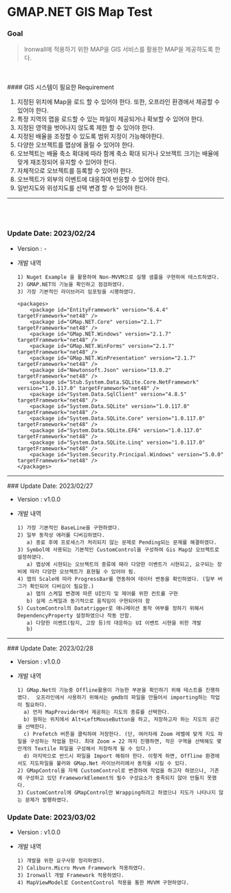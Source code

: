 # GMAP.NET GIS Map Test

### Goal
> Ironwall에 적용하기 위한 MAP을 GIS 서비스를 활용한 MAP을 제공하도록 한다.

<br>
<br>
#### GIS 시스템이 필요한 Requirement  

   1. 지정된 위치에 Map을 로드 할 수 있어야 한다. 또한, 오프라인 환경에서 제공할 수 있어야 한다.  
   2. 특정 지역의 맵을 로드할 수 있는 파일이 제공되거나 확보할 수 있어야 한다.
   3. 지정된 영역을 벗어나지 않도록 제한 할 수 있어야 한다.  
   4. 지정된 배율을 조정할 수 있도록 범위 지정이 가능해야한다.  
   5. 다양한 오브젝트를 맵상에 올릴 수 있어야 한다.  
   6. 오브젝트는 배율 축소 확대에 따라 함께 축소 확대 되거나 오브젝트 크기는 배율에 맞게 재조정되어 유지할 수 있어야 한다.  
   7. 자체적으로 오브젝트를 등록할 수 있어야 한다.  
   8. 오브젝트가 외부의 이벤트에 대응하여 반응할 수  있어야 한다.  
   9. 일반지도와 위성지도를 선택 변경 할 수 있어야 한다.  
<hr>

<br>
<br>

### Update Date: 2023/02/24  

* Version : -  

* 개발 내역  
    
      1) Nuget Example 을 활용하여 Non-MVVM으로 실행 샘플을 구현하여 테스트하였다.  
      2) GMAP.NET의 기능을 확인하고 점검하였다.  
      3) 가장 기본적인 라이브러리 임포팅을 시행하였다.  
      
    ```
    <packages>
        <package id="EntityFramework" version="6.4.4" targetFramework="net48" />
        <package id="GMap.NET.Core" version="2.1.7" targetFramework="net48" />
        <package id="GMap.NET.Windows" version="2.1.7" targetFramework="net48" />
        <package id="GMap.NET.WinForms" version="2.1.7" targetFramework="net48" />
        <package id="GMap.NET.WinPresentation" version="2.1.7" targetFramework="net48" />
        <package id="Newtonsoft.Json" version="13.0.2" targetFramework="net48" />
        <package id="Stub.System.Data.SQLite.Core.NetFramework" version="1.0.117.0" targetFramework="net48" />
        <package id="System.Data.SqlClient" version="4.8.5" targetFramework="net48" />
        <package id="System.Data.SQLite" version="1.0.117.0" targetFramework="net48" />
        <package id="System.Data.SQLite.Core" version="1.0.117.0" targetFramework="net48" />
        <package id="System.Data.SQLite.EF6" version="1.0.117.0" targetFramework="net48" />
        <package id="System.Data.SQLite.Linq" version="1.0.117.0" targetFramework="net48" />
        <package id="System.Security.Principal.Windows" version="5.0.0" targetFramework="net48" />
    </packages>
    ```  
<hr>
### Update Date: 2023/02/27  

* Version : v1.0.0  

* 개발 내역  
    
      1) 가장 기본적인 BaseLine을 구현하였다.  
      2) 일부 동작상 에러를 디버깅하였다.
         a) 종료 후에 프로세스가 처리되지 않는 문제로 Pending되는 문제를 해결하였다.  
      3) Symbol에 사용되는 기본적인 CustomControl을 구성하여 Gis Map상 오브젝트로 설정하였다.  
         a) 맵상에 시현되는 오브젝트의 종류에 때라 다양한 이벤트가 시현되고, 요구되는 장비에 따라 다양한 오브젝트가 표현될 수 있어야 됨.   
      4) 맵의 Scale에 따라 ProgressBar를 연동하여 데이터 변동을 확인하였다. (일부 버그가 확인되어 디버깅이 필요함.)  
         a) 맵의 스케일 변경에 따른 UI인지 및 제어를 위한 컨트롤 구현  
         b) 실제 스케일과 동기적으로 움직임이 구현되어야 함  
      5) CustomControl의 Datatrigger로 애니메이션 동작 여부를 정하기 위해서 DependencyProperty 설정하였으나 작동 안함.  
         a) 다양한 이벤트(탐지, 고장 등)의 대응하는 UI 이벤트 시현을 위한 개발  
         b) 

<hr>
### Update Date: 2023/02/28  

* Version : v1.0.0  

* 개발 내역  


      1) GMap.Net의 기능중 Offline활용이 가능한 부분을 확인하기 위해 테스트를 진행하였다.  오프라인에서 사용하기 위해서는 gmdb의 파일을 만들어서 importing하는 작업이 필요하다.  
        a) 먼저 MapProvider에서 제공하는 지도의 종류를 선택한다.  
        b) 원하는 위치에서 Alt+LeftMouseButton을 하고, 저장하고자 하는 지도의 공간을 선택한다.   
        c) Prefetch 버튼을 클릭하여 저장한다. (단, 여러차례 Zoom 레벨에 맞게 지도 파일을 구성하는 작업을 한다. 최대 Zoom = 22 까지 진행하면, 작은 구역을 선택해도 몇 만개의 Textile 파일을 구성해서 저장하게 될 수 있다.)  
        d) 마지막으로 반드시 파일을 Import 해줘야 한다. 이렇게 하면, Offline 환경에서도 지도파일을 불러와 GMap.Net 라이브러리에서 동작을 시킬 수 있다.  
      2) GMapControl을 자체 CustomControl로 변경하여 작업을 하고자 하였으나, 기존에 구성하고 있던 FrameworkElement의 필수 구성요소가 충족되지 않아 만들지 못했다.  
      3) CustomControl에 GMapControl만 Wrapping하려고 하였으나 지도가 나타나지 않는 문제가 발행하였다.  
    

### Update Date: 2023/03/02  

* Version : v1.0.0  

* 개발 내역  

      1) 개발을 위한 요구사항 정리하였다.  
      2) Caliburn.Micro Mvvm Framework 적용하였다.  
      3) Ironwall 개발 Framework 적용하였다.  
      4) MapViewModel로 ContentControl 적용을 통한 MVVM 구현하였다.  